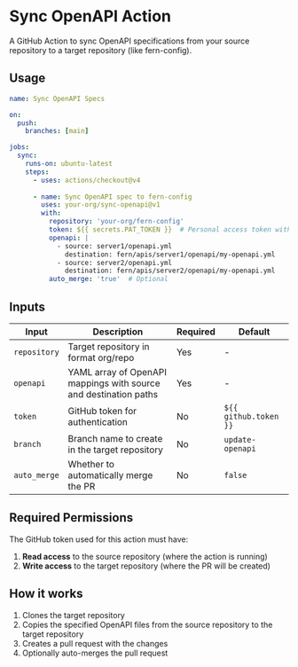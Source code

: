 # Sync OpenAPI Action

A GitHub Action to sync OpenAPI specifications from your source repository to a target repository (like fern-config).

## Usage

```yaml
name: Sync OpenAPI Specs

on:
  push:
    branches: [main]

jobs:
  sync:
    runs-on: ubuntu-latest
    steps:
      - uses: actions/checkout@v4
      
      - name: Sync OpenAPI spec to fern-config
        uses: your-org/sync-openapi@v1
        with:
          repository: 'your-org/fern-config'
          token: ${{ secrets.PAT_TOKEN }}  # Personal access token with repo scope
          openapi: |
            - source: server1/openapi.yml
              destination: fern/apis/server1/openapi/my-openapi.yml
            - source: server2/openapi.yml
              destination: fern/apis/server2/openapi/my-openapi.yml
          auto_merge: 'true'  # Optional
```

## Inputs

| Input | Description | Required | Default |
|-------|-------------|----------|---------|
| `repository` | Target repository in format org/repo | Yes | - |
| `openapi` | YAML array of OpenAPI mappings with source and destination paths | Yes | - |
| `token` | GitHub token for authentication | No | `${{ github.token }}` |
| `branch` | Branch name to create in the target repository | No | `update-openapi` |
| `auto_merge` | Whether to automatically merge the PR | No | `false` |


## Required Permissions

The GitHub token used for this action must have:

1. **Read access** to the source repository (where the action is running)
2. **Write access** to the target repository (where the PR will be created)

## How it works

1. Clones the target repository
2. Copies the specified OpenAPI files from the source repository to the target repository
3. Creates a pull request with the changes
4. Optionally auto-merges the pull request

